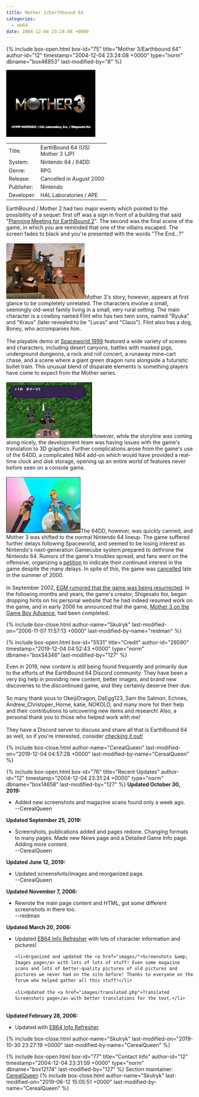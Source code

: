 ```yaml
---
title: Mother 3/Earthbound 64
categories:
  - eb64
date: 2004-12-04 23:24:08 +0000
---
```

{% include box-open.html box-id="75" title="Mother 3/Earthbound 64" author-id="12" timestamp="2004-12-04 23:24:08 +0000" type="norm" dbname="box48853" last-modified-by="8" %}
<div class="gameinfo">
	<img src="title.png" alt="EarthBound 64 / Mother 3 (N64)" />
	<table>
		<tr>
			<td class="label">Title:</td>
			<td>EarthBound 64 (US)<br />Mother 3 (JP)</td>
		</tr>
		<tr>
			<td class="label">System:</td>
			<td>Nintendo 64 / 64DD</td>
		</tr>
		<tr>
			<td class="label">Genre:</td>
			<td>RPG</td>
		</tr>
		<tr>
			<td class="label">Release:</td>
			<td>Cancelled in August 2000</td>
		</tr>
		<tr>
			<td class="label">Publisher:</td>
			<td>Nintendo</td>
		</tr>
		<tr>
			<td class="label">Developer:</td>
			<td>HAL Laboratories / APE</td>
		</tr>
	</table>
</div>

<p>EarthBound / Mother 2 had two major events which pointed to the possibility of a sequel: first off was a sign in front of a building that said "<a href="/mother2/images/screenshots/foursideMeeting.png" title="EarthBound 2 Planning Meeting Screenshot">Planning Meeting for EarthBound 2</a>". The second was the final scene of the game, in which you are reminded that one of the villains escaped. The screen fades to black and you're presented with the words "The End...?"<br />
<br />
<a class="picleft" href="images/manor.jpg"><img src="images/manort.jpg" alt="Mother 3 Screenshot" /></a>Mother 3's story, however, appears at first glance to be completely unrelated. The characters involve a small, seemingly old-west family living in a small, very rural setting. The main character is a cowboy named Flint who has two twin sons, named "Ryuka" and "Kraus" (later revealed to be "Lucas" and "Claus"). Flint also has a dog, Boney, who accompanies him. 
<br /><br />
The playable demo at <a href="spaceworld">Spaceworld 1999</a> featured a wide variety of scenes and characters, including desert canyons, battles with masked pigs, underground dungeons, a rock and roll concert, a runaway mine-cart chase, and a scene where a giant green dragon runs alongside a futuristic bullet train. This unusual blend of disparate elements is something players have come to expect from the Mother series.<br />
<br />
<a class="picleft" href="images/battle/pigbattle1.jpg"><img src="images/battle/pigbattle1t.jpg" alt="Mother 3 Battle Scene" /></a>However, while the storyline was coming along nicely, the development team was having issues with the game's translation to 3D graphics. Further complications arose from the game's use of the 64DD, a complicated N64 add-on which would have provided a real-time clock and disk storage, opening up an entire world of features never before seen on a console game.<br />
<br />
<a class="picright" href="images/lookingup.jpg"><img src="images/lookingupt.jpg" alt="EB64 Screenshot" /></a>The 64DD, however, was quickly canned, and Mother 3 was shifted to the normal Nintendo 64 lineup. The game suffered further delays following Spaceworld, and seemed to be losing interest as Nintendo's next-generation Gamecube system prepared to dethrone the Nintendo 64. Rumors of the game's troubles spread, and fans went on the offensive, organizing a <a href="/petition/eb64">petition</a> to indicate their continued interest in the game despite the many delays. In spite of this, the game was <a href="cancellation">cancelled</a> late in the summer of 2000.<br />
<br />
In September 2002, <a href="http://starmen.net/siteinfo/image/smnetinegm3.jpg">EGM rumored that the game was being resurrected</a>. In the following months and years, the game's creator, Shigesato Itoi, began dropping hints on his personal website that he had indeed resumed work on the game, and in early 2006 he announced that the game, <a href="/mother3">Mother 3 on the Game Boy Advance</a>, had been completed.</p>

{% include box-close.html author-name="Skulryk" last-modified-on="2006-11-07 11:57:13 +0000" last-modified-by-name="reidman" %}

{% include box-open.html box-id="5531" title="Credit" author-id="28590" timestamp="2019-12-04 04:52:43 +0000" type="norm" dbname="box34346" last-modified-by="127" %}
<p>Even in 2019, new content is still being found frequently and primarily due to the efforts of the EarthBound 64 Discord community. They have been a very big help in providing new content, better images, and brand new discoveries to the discontinued game, and they certainly deserve their due.
<br /><br />
So many thank yous to OkeijiDragon, DaEgg123, Sam the Salmon, Echoes, Andrew_Christoper_Horne, katie, NOKOLO, and many more for their help and their contributions to uncovering new items and research! Also, a personal thank you to those who helped work with me!
<br /><br />
They have a Discord server to discuss and share all that is EarthBound 64 as well, so if you're interested, consider <a href="https://discord.gg/mx6b7YG" >checking it out! </a>
</p>
{% include box-close.html author-name="CerealQueen" last-modified-on="2019-12-04 04:57:28 +0000" last-modified-by-name="CerealQueen" %}

{% include box-open.html box-id="76" title="Recent Updates" author-id="12" timestamp="2004-12-04 23:31:24 +0000" type="norm" dbname="box14658" last-modified-by="127" %}
<b>Updated October 30, 2019:</b>
<ul>
<li>Added new screenshots and magazine scans found only a week ago.
<br />--CerealQueen</li>
</ul>

<b>Updated September 25, 2019:</b>
<ul>
<li>Screenshots, publications added and pages redone. Changing formats to many pages. Made new News page and a Detailed Game Info page. Adding more content.
<br />--CerealQueen</li>
</ul>

<b>Updated June 12, 2019:</b>
<ul>
<li>Updated screenshots/images and reorganized page. 
<br />--CerealQueen</li>
</ul>

<b>Updated November 7, 2006:</b>
<ul>
	<li>Rewrote the main page content and HTML, got some different screenshots in there too.<br />--reidman</li>
</ul>

<b>Updated March 20, 2006:</b>
<ul>
	<li>Updated <a href="refresher.php">EB64 Info Refresher</a> with lots of character information and pictures!</li>

	<li>Organized and updated the <a href="images/">Screenshots &amp; Images page</a> with lots of lots of stuff! Even some magazine scans and lots of better-quality pictures of old pictures and pictures we never had on the site before! Thanks to everyone on the forum who helped gather all this stuff!</li>

	<li>Updated the <a href="images/translated.php">Translated Screenshots page</a> with better translations for the text.</li>
</ul><br />
<b>Updated February 28, 2006:</b>
<ul>
	<li>Updated with <a href="refresher.php">EB64 Info Refresher</a>.</li>
</ul>

{% include box-close.html author-name="Skulryk" last-modified-on="2019-10-30 23:27:19 +0000" last-modified-by-name="CerealQueen" %}

{% include box-open.html box-id="77" title="Contact Info" author-id="12" timestamp="2004-12-04 23:31:59 +0000" type="norm" dbname="box12174" last-modified-by="127" %}
<table1 />
 Section maintainer:
<table2 />
 <a href="https://forum.starmen.net/members/CerealQueen">CerealQueen</a>
<table3 />
{% include box-close.html author-name="Skulryk" last-modified-on="2019-06-12 15:05:51 +0000" last-modified-by-name="CerealQueen" %}
